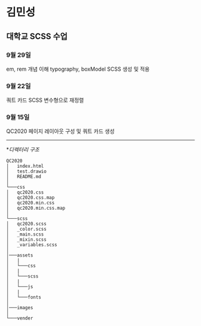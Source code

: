 # 김민성

## 대학교 SCSS 수업
### 9월 29일
em, rem 개념 이해
typography, boxModel SCSS 생성 및 적용

### 9월 22일
쿼트 카드 SCSS 변수형으로 재정렬

### 9월 15일
QC2020 페이지 레이아웃 구성 및 쿼트 카드 생성

---
**디렉터리 구조*
```
QC2020
│   index.html
│   test.drawio
│   README.md
│
└───css
│   qc2020.css
│   qc2020.css.map
│   qc2020.min.css
│   qc2020.min.css.map
│
└───scss
│   qc2020.scss
│   _color.scss
│   _main.scss
│   _mixin.scss
│   _variables.scss
│   
│───assets
│   |
│   └───css
│   |
│   └───scss
│   |
│   └───js
│   |
│   └───fonts
│
│───images
│
└───vender

```